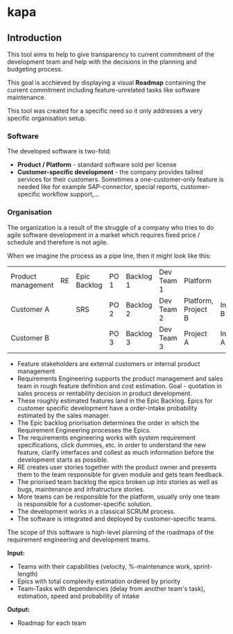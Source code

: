 # kapa

## Introduction

This tool aims to help to give transparency to current commitment of the development team and help with the decisions in the planning and budgeting process.

This goal is acchieved by displaying a visual **Roadmap** containing the current commitment including feature-unrelated tasks like software maintenance.

This tool was created for a specific need so it only addresses a very specific organisation setup.

### Software

The developed software is two-fold:

* **Product / Platform** - standard software sold per license
* **Customer-specific development** - the company provides tailred services for their customers. Sometimes a one-customer-only feature is needed like for example SAP-connector, special reports, customer-specific workflow support,...

### Organisation

The organization is a result of the struggle of a company who tries to do agile software development in a market which requires fixed price / schedule and therefore is not agile.

When we imagine the process as a pipe line, then it might look like this:

<table>
    <tr>
        <td>Product management
        <td>RE
        <td>Epic Backlog
        <td>PO 1
        <td>Backlog 1
        <td>Dev Team 1
        <td>Platform
        <td>
    <tr>
        <td>Customer A
        <td>
        <td>SRS
        <td>PO 2
        <td>Backlog 2
        <td>Dev Team 2
        <td>Platform, Project B
        <td>Integration B
    <tr>
        <td>Customer B
        <td>
        <td>
        <td>PO 3
        <td>Backlog 3
        <td>Dev Team 3
        <td>Project A
        <td>Integration A        
</table>

* Feature stakeholders are external customers or internal product management
* Requirements Engineering supports the product management and sales team in rough feature definition and cost estimation. Goal - quotation in sales process or rentability decision in product development.
* These roughly estimated features land in the Epic Backlog. Epics for customer specific development have a order-intake probability estimated by the sales manager.
* The Epic backlog priorisation determines the order in which the Requirement Engineering processes the Epics.
* The requirements engineering works with system requirement specifications, click dummies, etc. in order to understand the new feature, clarify interfaces and collest as much information before the development starts as possible.
* RE creates user stories together with the product owner and presents them to the team responsible for given module and gets team feedback.
* The priorised team backlog the epics broken up into stories as well as bugs, maintenance and infratructure stories.
* More teams can be responsible for the platform, usually only one team is responsible for a customer-specific solution.
* The development works in a classical SCRUM process.
* The software is integrated and deployed by customer-specific teams.

The scope of this software is high-level planning of the roadmaps of the requirement engineering and development teams.

**Input:**

* Teams with their capabilities (velocity, %-maintenance work, sprint-length)
* Epics with total complexity estimation ordered by priority
* Team-Tasks with dependencies (delay from another team's task), estimation, speed and probability of intake

**Output:**
* Roadmap for each team